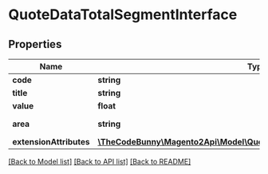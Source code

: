 # QuoteDataTotalSegmentInterface

## Properties
Name | Type | Description | Notes
------------ | ------------- | ------------- | -------------
**code** | **string** | Code | 
**title** | **string** | Total title | [optional] 
**value** | **float** | Total value | 
**area** | **string** | Display area code. | [optional] 
**extensionAttributes** | [**\TheCodeBunny\Magento2Api\Model\QuoteDataTotalSegmentExtensionInterface**](QuoteDataTotalSegmentExtensionInterface.md) |  | [optional] 

[[Back to Model list]](../README.md#documentation-for-models) [[Back to API list]](../README.md#documentation-for-api-endpoints) [[Back to README]](../README.md)


